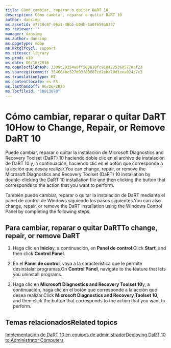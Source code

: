 ```yaml
---
title: Cómo cambiar, reparar o quitar DaRT 10
description: Cómo cambiar, reparar o quitar DaRT 10
author: dansimp
ms.assetid: e7718c6f-06a1-48bb-b04b-1a0f659a0337
ms.reviewer: ''
manager: dansimp
ms.author: dansimp
ms.pagetype: mdop
ms.mktglfcycl: support
ms.sitesec: library
ms.prod: w10
ms.date: 06/16/2016
ms.openlocfilehash: 3309c29354a6ff508618fc91042253605770ef23
ms.sourcegitcommit: 354664bc527d93f80687cd2eba70d1eea024c7c3
ms.translationtype: MT
ms.contentlocale: es-ES
ms.lasthandoff: 06/26/2020
ms.locfileid: "10813078"
---
```

# <span data-ttu-id="e14de-103">Cómo cambiar, reparar o quitar DaRT 10</span><span class="sxs-lookup"><span data-stu-id="e14de-103">How to Change, Repair, or Remove DaRT 10</span></span>


<span data-ttu-id="e14de-104">Puede cambiar, reparar o quitar la instalación de Microsoft Diagnostics and Recovery Toolset (DaRT) 10 haciendo doble clic en el archivo de instalación de DaRT 10 y, a continuación, haciendo clic en el botón que corresponde a la acción que desea realizar.</span><span class="sxs-lookup"><span data-stu-id="e14de-104">You can change, repair, or remove the Microsoft Diagnostics and Recovery Toolset (DaRT) 10 installation by double-clicking the DaRT 10 installation file and then clicking the button that corresponds to the action that you want to perform.</span></span>

<span data-ttu-id="e14de-105">También puede cambiar, reparar o quitar la instalación de DaRT mediante el panel de control de Windows siguiendo los pasos siguientes.</span><span class="sxs-lookup"><span data-stu-id="e14de-105">You can also change, repair, or remove the DaRT installation using the Windows Control Panel by completing the following steps.</span></span>

## <span data-ttu-id="e14de-106">Para cambiar, reparar o quitar DaRT</span><span class="sxs-lookup"><span data-stu-id="e14de-106">To change, repair, or remove DaRT</span></span>


1.  <span data-ttu-id="e14de-107">Haga clic en **Inicio**y, a continuación, en **Panel de control**.</span><span class="sxs-lookup"><span data-stu-id="e14de-107">Click **Start**, and then click **Control Panel**.</span></span>

2.  <span data-ttu-id="e14de-108">En el **Panel de control**, vaya a la característica que le permite desinstalar programas.</span><span class="sxs-lookup"><span data-stu-id="e14de-108">On **Control Panel**, navigate to the feature that lets you uninstall programs.</span></span>

3.  <span data-ttu-id="e14de-109">Haga clic en **Microsoft Diagnostics and Recovery Toolset 10**y, a continuación, haga clic en el botón que corresponde a la acción que desea realizar.</span><span class="sxs-lookup"><span data-stu-id="e14de-109">Click **Microsoft Diagnostics and Recovery Toolset 10**, and then click the button that corresponds to the action that you want to perform.</span></span>

## <span data-ttu-id="e14de-110">Temas relacionados</span><span class="sxs-lookup"><span data-stu-id="e14de-110">Related topics</span></span>


[<span data-ttu-id="e14de-111">Implementación de DaRT 10 en equipos de administrador</span><span class="sxs-lookup"><span data-stu-id="e14de-111">Deploying DaRT 10 to Administrator Computers</span></span>](deploying-dart-10-to-administrator-computers.md)

 

 





